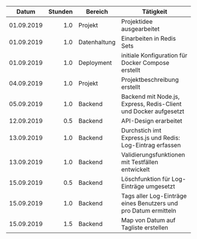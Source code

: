 | Datum      | Stunden | Bereich      | Tätigkeit                                                        |
|------------|--------:|--------------|------------------------------------------------------------------|
| 01.09.2019 |     1.0 | Projekt      | Projektidee ausgearbeitet                                        |
| 01.09.2019 |     1.0 | Datenhaltung | Einarbeiten in Redis Sets                                        |
| 01.09.2019 |     1.0 | Deployment   | initiale Konfiguration für Docker Compose erstellt               |
| 04.09.2019 |     1.0 | Projekt      | Projektbeschreibung erstellt                                     |
| 05.09.2019 |     1.0 | Backend      | Backend mit Node.js, Express, Redis-Client und Docker aufgesetzt |
| 12.09.2019 |     0.5 | Backend      | API-Design erarbeitet                                            |
| 13.09.2019 |     1.0 | Backend      | Durchstich imt Express.js und Redis: Log-Eintrag erfassen        |
| 13.09.2019 |     1.0 | Backend      | Validierungsfunktionen mit Testfällen entwickelt                 |
| 15.09.2019 |     0.5 | Backend      | Löschfunktion für Log-Einträge umgesetzt                         |
| 15.09.2019 |     1.0 | Backend      | Tags aller Log-Einträge eines Benutzers und pro Datum ermitteln  |
| 15.09.2019 |     1.5 | Backend      | Map von Datum auf Tagliste erstellen                             |
